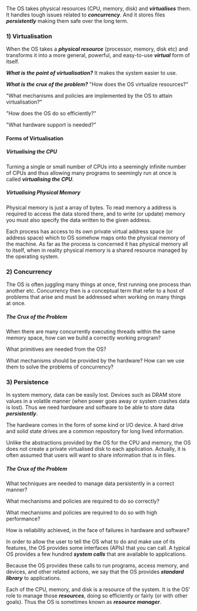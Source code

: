 The OS takes physical resources (CPU, memory, disk) and ***virtualises*** them. It handles tough issues related to ***concurrency***. And it stores files ***persistently*** making them safe over the long term. 

### 1) Virtualisation

When the OS takes a ***physical resource*** (processor, memory, disk etc) and transforms it into a more general, powerful, and easy-to-use ***virtual*** form of itself. 

***What is the point of virtualisation?*** 
It makes the system easier to use. 

***What is the crux of the problem?***
"How does the OS virtualize resources?" 

"What mechanisms and policies are implemented by the OS to attain virtualisation?"

"How does the OS do so efficiently?"

"What hardware support is needed?"

#### Forms of Virtualisation

##### Virtualising the CPU
Turning a single or small number of CPUs into a seemingly infinite number of CPUs and thus allowing many programs to seemingly run at once is called ***virtualising the CPU***. 

##### Virtualising Physical Memory
Physical memory is just a array of bytes. To read memory a address is required to access the data stored there, and to write (or update) memory you must also specify the data written to the given address.

Each process has access to its own private virtual address space (or address space) which to OS somehow maps onto the physical memory of the machine. As far as the process is concerned it has physical memory all to itself, when in reality physical memory is a shared resource managed by the operating system.

### 2) Concurrency

The OS is often juggling many things at once, first running one process than another etc. Concurrency then is a conceptual term that refer to a host of problems that arise and must be addressed when working on many things at once.

##### The Crux of the Problem

When there are many concurrently executing threads within the same memory space, how can we build a correctly working program?

What primitives are needed from the OS?

What mechanisms should be provided by the hardware? How can we use them to solve the problems of concurrency?


### 3) Persistence

In system memory, data can be easily lost. Devices such as DRAM store values in a volatile manner (when power goes away or system crashes data is lost). Thus we need hardware and software to be able to store data ***persistently***.

The hardware comes in the form of some kind or I/O device. A hard drive and solid state drives are a common repository for long lived information.

Unlike the abstractions provided by the OS for the CPU and memory, the OS does not create a private virtualised disk to each application. Actually, it is often assumed that users will want to share information that is in files.

##### The Crux of the Problem

What techniques are needed to manage data persistently in a correct manner?

What mechanisms and policies are required to do so correctly?

What mechanisms and policies are required to do so with high performance? 

How is reliability achieved, in the face of failures in hardware and software?


In order to allow the user to tell the OS what to do and make use of its features, the OS provides some interfaces (APIs) that you can call. A typical OS provides a few hundred ***system calls*** that are available to applications. 

Because the OS provides these calls to run programs, access memory, and devices, and other related actions, we say that the OS provides ***standard library*** to applications. 

Each of the CPU, memory, and disk is a resource of the system. It is the OS' role to manage those ***resources***, doing so efficiently or fairly (or with other goals). Thus the OS is sometimes known as ***resource manager***. 






